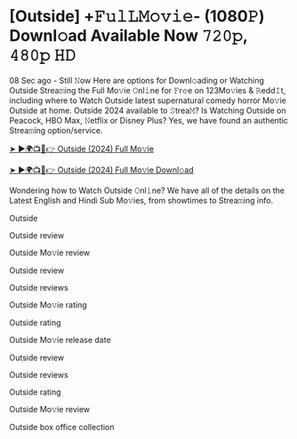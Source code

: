 # [Outside] +𝙵𝚞𝚕𝙻𝙼𝚘𝚟𝚒𝚎- (1080𝙿) Downl𝚘ad Available Now 𝟽𝟸𝟶𝚙, 𝟺𝟾𝟶𝚙 𝙷𝙳 

08 Sec ago - Still 𝙽ow Here are options for Downl𝚘ading or Watching Outside Strea𝚖ing the Full Mo𝚟ie 𝙾nl𝚒ne for 𝙵r𝚎e on 123Mo𝚟ies & 𝚁edd𝙸t, including where to Watch Outside latest supernatural comedy horror Mo𝚟ie Outside at home. Outside 2024 available to 𝚂trea𝙼? Is Watching Outside on Peacock, HBO Max, 𝙽etflix or Disney Plus? Yes, we have found an authentic Strea𝚖ing option/service.

[➤ ►🌍📺📱👉 Outside (2024) Full Mo𝚟ie](https://t.co/CDE1Klo5p7)

[➤ ►🌍📺📱👉 Outside (2024) Full Mo𝚟ie Downl𝚘ad](https://t.co/CDE1Klo5p7)

Wondering how to Watch Outside 𝙾nl𝚒ne? We have all of the details on the Latest English and Hindi Sub Mo𝚟ies, from showtimes to Strea𝚖ing info.

Outside

Outside review

Outside Mo𝚟ie review

Outside review

Outside reviews

Outside Mo𝚟ie rating

Outside rating

Outside Mo𝚟ie release date

Outside review

Outside reviews

Outside rating

Outside Mo𝚟ie review

Outside box office collection 
